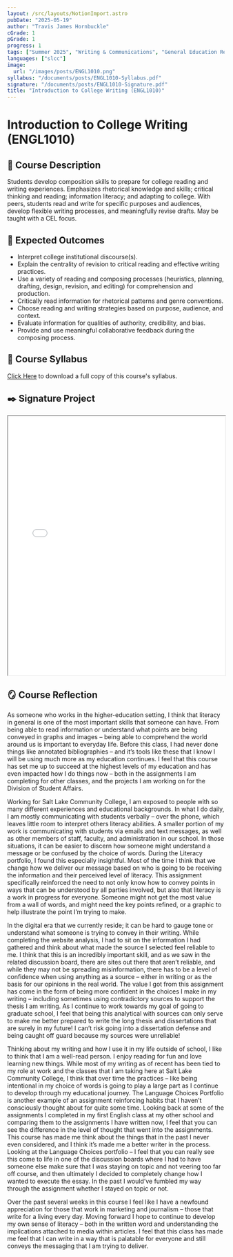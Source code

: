 ```yaml
---
layout: /src/layouts/NotionImport.astro
pubDate: "2025-05-19"
author: "Travis James Hornbuckle"
cGrade: 1
pGrade: 1
progress: 1
tags: ["Summer 2025", "Writing & Communications", "General Education Requirements", "Associate of Science"]
languages: ["slcc"]
image:
  url: "/images/posts/ENGL1010.png"
syllabus: "/documents/posts/ENGL1010-Syllabus.pdf"
signature: "/documents/posts/ENGL1010-Signature.pdf"
title: "Introduction to College Writing (ENGL1010)"
---
```


# Introduction to College Writing (ENGL1010)


## 📝 Course Description


Students develop composition skills to prepare for college reading and writing experiences. Emphasizes rhetorical knowledge and skills; critical thinking and reading; information literacy; and adapting to college. With peers, students read and write for specific purposes and audiences, develop flexible writing processes, and meaningfully revise drafts. May be taught with a CEL focus.


## 🎯 Expected Outcomes

- Interpret college institutional discourse(s).
- Explain the centrality of revision to critical reading and effective writing practices.
- Use a variety of reading and composing processes (heuristics, planning, drafting, design, revision, and editing) for comprehension and production.
- Critically read information for rhetorical patterns and genre conventions.
- Choose reading and writing strategies based on purpose, audience, and context.
- Evaluate information for qualities of authority, credibility, and bias.
- Provide and use meaningful collaborative feedback during the composing process.

## 📝 Course Syllabus


<a target="_blank" rel="noopener noreferrer" href="/documents/posts/ENGL1010-Syllabus.pdf">Click Here</a> to download a full copy of this course's syllabus.


## ✒️ Signature Project


<iframe src="/documents/posts/ENGL1010-Signature" width="100%" height="600px" class="myIframe">


<p>ENGL1010 Signature Assignment</p>


</iframe>


## 🪞 Course Reflection


As someone who works in the higher-education setting, I think that literacy in general is one of the most important skills that someone can have. From being able to read information or understand what points are being conveyed in graphs and images – being able to comprehend the world around us is important to everyday life. Before this class, I had never done things like annotated bibliographies – and it’s tools like these that I know I will be using much more as my education continues. I feel that this course has set me up to succeed at the highest levels of my education and has even impacted how I do things now – both in the assignments I am completing for other classes, and the projects I am working on for the Division of Student Affairs.



Working for Salt Lake Community College, I am exposed to people with so many different experiences and educational backgrounds. In what I do daily, I am mostly communicating with students verbally – over the phone, which leaves little room to interpret others literacy abilities. A smaller portion of my work is communicating with students via emails and text messages, as well as other members of staff, faculty, and administration in our school. In those situations, it can be easier to discern how someone might understand a message or be confused by the choice of words. During the Literacy portfolio, I found this especially insightful. Most of the time I think that we change how we deliver our message based on who is going to be receiving the information and their perceived level of literacy. This assignment specifically reinforced the need to not only know how to convey points in ways that can be understood by all parties involved, but also that literacy is a work in progress for everyone. Someone might not get the most value from a wall of words, and might need the key points refined, or a graphic to help illustrate the point I’m trying to make.



In the digital era that we currently reside; it can be hard to gauge tone or understand what someone is trying to convey in their writing. While completing the website analysis, I had to sit on the information I had gathered and think about what made the source I selected feel reliable to me. I think that this is an incredibly important skill, and as we saw in the related discussion board, there are sites out there that aren’t reliable, and while they may not be spreading misinformation, there has to be a level of confidence when using anything as a source – either in writing or as the basis for our opinions in the real world. The value I got from this assignment has come in the form of being more confident in the choices I make in my writing – including sometimes using contradictory sources to support the thesis I am writing. As I continue to work towards my goal of going to graduate school, I feel that being this analytical with sources can only serve to make me better prepared to write the long thesis and dissertations that are surely in my future! I can’t risk going into a dissertation defense and being caught off guard because my sources were unreliable!



Thinking about my writing and how I use it in my life outside of school, I like to think that I am a well-read person. I enjoy reading for fun and love learning new things. While most of my writing as of recent has been tied to my role at work and the classes that I am taking here at Salt Lake Community College, I think that over time the practices – like being intentional in my choice of words is going to play a large part as I continue to develop through my educational journey. The Language Choices Portfolio is another example of an assignment reinforcing habits that I haven’t consciously thought about for quite some time. Looking back at some of the assignments I completed in my first English class at my other school and comparing them to the assignments I have written now, I feel that you can see the difference in the level of thought that went into the assignments. This course has made me think about the things that in the past I never even considered, and I think it’s made me a better writer in the process. Looking at the Language Choices portfolio – I feel that you can really see this come to life in one of the discussion boards where I had to have someone else make sure that I was staying on topic and not veering too far off course, and then ultimately I decided to completely change how I wanted to execute the essay. In the past I would’ve fumbled my way through the assignment whether I stayed on topic or not.



Over the past several weeks in this course I feel like I have a newfound appreciation for those that work in marketing and journalism – those that write for a living every day. Moving forward I hope to continue to develop my own sense of literacy – both in the written word and understanding the implications attached to media within articles. I feel that this class has made me feel that I can write in a way that is palatable for everyone and still conveys the messaging that I am trying to deliver.


